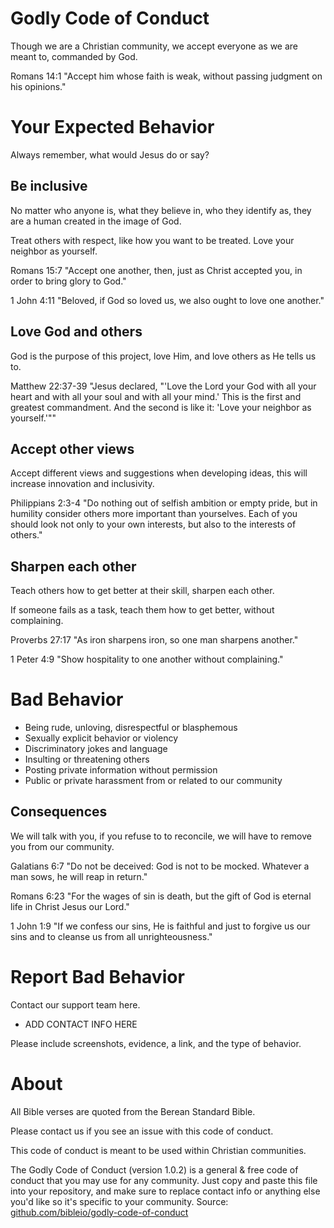 # Godly Code of Conduct

Though we are a Christian community, we accept everyone as we are meant to, commanded by God.

Romans 14:1 "Accept him whose faith is weak, without passing judgment on his opinions."

# Your Expected Behavior

Always remember, what would Jesus do or say?

## Be inclusive

No matter who anyone is, what they believe in, who they identify as, they are a human created in the image of God.

Treat others with respect, like how you want to be treated. Love your neighbor as yourself.

Romans 15:7 "Accept one another, then, just as Christ accepted you, in order to bring glory to God."

1 John 4:11 "Beloved, if God so loved us, we also ought to love one another."

## Love God and others

God is the purpose of this project, love Him, and love others as He tells us to.

Matthew 22:37-39 "Jesus declared, "'Love the Lord your God with all your heart and with all your soul and with all your mind.' This is the first and greatest commandment. And the second is like it: 'Love your neighbor as yourself.'""

## Accept other views

Accept different views and suggestions when developing ideas, this will increase innovation and inclusivity.

Philippians 2:3-4 "Do nothing out of selfish ambition or empty pride, but in humility consider others more important than yourselves. Each of you should look not only to your own interests, but also to the interests of others."

## Sharpen each other

Teach others how to get better at their skill, sharpen each other.

If someone fails as a task, teach them how to get better, without complaining.

Proverbs 27:17 "As iron sharpens iron, so one man sharpens another."

1 Peter 4:9 "Show hospitality to one another without complaining."

# Bad Behavior

- Being rude, unloving, disrespectful or blasphemous
- Sexually explicit behavior or violency
- Discriminatory jokes and language
- Insulting or threatening others
- Posting private information without permission
- Public or private harassment from or related to our community

## Consequences

We will talk with you, if you refuse to to reconcile, we will have to remove you from our community.

Galatians 6:7 "Do not be deceived: God is not to be mocked. Whatever a man sows, he will reap in return."

Romans 6:23 "For the wages of sin is death, but the gift of God is eternal life in Christ Jesus our Lord."

1 John 1:9 "If we confess our sins, He is faithful and just to forgive us our sins and to cleanse us from all unrighteousness."

# Report Bad Behavior

Contact our support team here.
- ADD CONTACT INFO HERE

Please include screenshots, evidence, a link, and the type of behavior.

# About

All Bible verses are quoted from the Berean Standard Bible.

Please contact us if you see an issue with this code of conduct.

This code of conduct is meant to be used within Christian communities.

The Godly Code of Conduct (version 1.0.2) is a general & free code of conduct that you may use for any community. Just copy and paste this file into your repository, and make sure to replace contact info or anything else you'd like so it's specific to your community. Source: [github.com/bibleio/godly-code-of-conduct](https://github.com/bibleio/godly-code-of-conduct)
